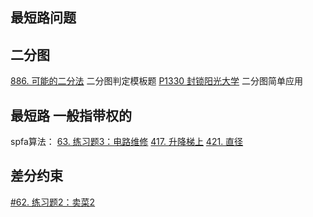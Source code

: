 ## 最短路问题



## 二分图
[886. 可能的二分法](https://leetcode.cn/problems/possible-bipartition/) 二分图判定模板题
[P1330 封锁阳光大学](./P1330.md) 二分图简单应用

## 最短路 一般指带权的
spfa算法：
[63. 练习题3：电路维修](https://oj.haizeix.com/problem/63)
[417. 升降梯上](https://oj.haizeix.com/problem/417)
[421. 直径](https://oj.haizeix.com/problem/421)

## 差分约束
[#62. 练习题2：卖菜2](https://oj.haizeix.com/problem/62)
